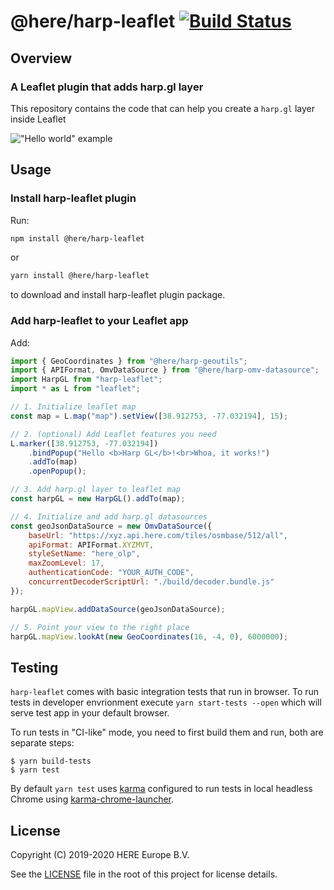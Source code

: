 # @here/harp-leaflet [![Build Status](https://travis-ci.com/heremaps/harp-leaflet.svg?branch=master)](https://travis-ci.com/heremaps/harp-leaflet)

## Overview

### A Leaflet plugin that adds harp.gl layer

This repository contains the code that can help you create a `harp.gl` layer inside Leaflet

!["Hello world" example](docs/example.png)

## Usage

### Install harp-leaflet plugin

Run:

```sh
npm install @here/harp-leaflet
```

or

```sh
yarn install @here/harp-leaflet
```

to download and install harp-leaflet plugin package.

### Add harp-leaflet to your Leaflet app

Add:

```js
import { GeoCoordinates } from "@here/harp-geoutils";
import { APIFormat, OmvDataSource } from "@here/harp-omv-datasource";
import HarpGL from "harp-leaflet";
import * as L from "leaflet";

// 1. Initialize leaflet map
const map = L.map("map").setView([38.912753, -77.032194], 15);

// 2. (optional) Add Leaflet features you need
L.marker([38.912753, -77.032194])
    .bindPopup("Hello <b>Harp GL</b>!<br>Whoa, it works!")
    .addTo(map)
    .openPopup();

// 3. Add harp.gl layer to leaflet map
const harpGL = new HarpGL().addTo(map);

// 4. Initialize and add harp.gl datasources
const geoJsonDataSource = new OmvDataSource({
    baseUrl: "https://xyz.api.here.com/tiles/osmbase/512/all",
    apiFormat: APIFormat.XYZMVT,
    styleSetName: "here_olp",
    maxZoomLevel: 17,
    authenticationCode: "YOUR_AUTH_CODE",
    concurrentDecoderScriptUrl: "./build/decoder.bundle.js"
});

harpGL.mapView.addDataSource(geoJsonDataSource);

// 5. Point your view to the right place
harpGL.mapView.lookAt(new GeoCoordinates(16, -4, 0), 6000000);
```

## Testing

`harp-leaflet` comes with basic integration tests that run in browser. To run tests in developer
envrionment execute `yarn start-tests --open` which will serve test app in your default browser.

To run tests in "CI-like" mode, you need to first build them and run, both are separate steps:

```
$ yarn build-tests
$ yarn test
```

By default `yarn test` uses [karma](https://github.com/karma-runner/karma) configured to run tests in local headless Chrome using [karma-chrome-launcher](https://github.com/karma-runner/karma-chrome-launcher).

## License

Copyright (C) 2019-2020 HERE Europe B.V.

See the [LICENSE](./LICENSE) file in the root of this project for license details.
